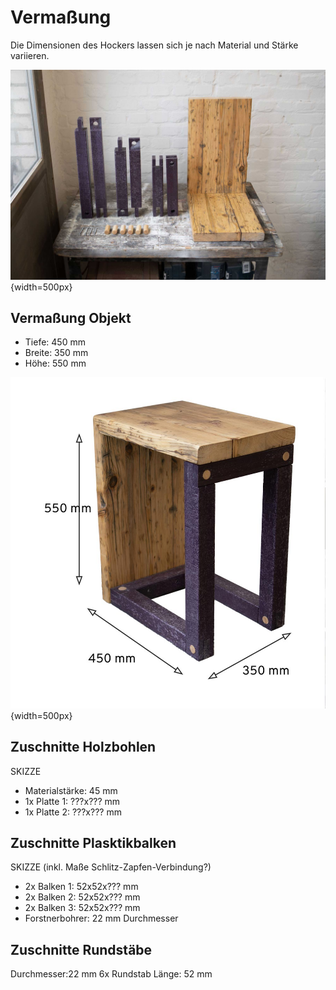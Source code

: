 # Vermaßung

Die Dimensionen des Hockers lassen sich je nach Material und Stärke variieren.

![pic](res/assets/media/img/regenholz_precious-hocker_components.jpg){width=500px}

## Vermaßung Objekt

- Tiefe: 450 mm
- Breite: 350 mm
- Höhe: 550 mm

![pic](res/assets/media/img/regenholz_precious-hocker_dimensions.jpg){width=500px}



## Zuschnitte Holzbohlen 

SKIZZE

- Materialstärke: 45 mm
- 1x Platte 1: ???x??? mm
- 1x Platte 2: ???x??? mm

## Zuschnitte Plasktikbalken 

SKIZZE (inkl. Maße Schlitz-Zapfen-Verbindung?)

- 2x Balken 1: 52x52x??? mm
- 2x Balken 2: 52x52x??? mm
- 2x Balken 3: 52x52x??? mm
- Forstnerbohrer: 22 mm Durchmesser

## Zuschnitte Rundstäbe

Durchmesser:22 mm
6x Rundstab Länge: 52 mm
